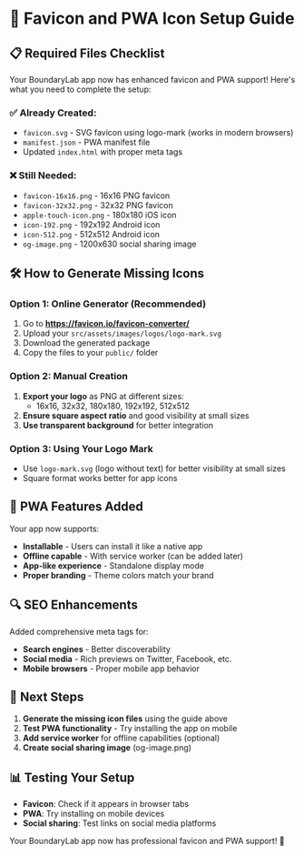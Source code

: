 # 🎨 Favicon and PWA Icon Setup Guide

## 📋 **Required Files Checklist**

Your BoundaryLab app now has enhanced favicon and PWA support! Here's what you need to complete the setup:

### ✅ **Already Created:**
- `favicon.svg` - SVG favicon using logo-mark (works in modern browsers)
- `manifest.json` - PWA manifest file
- Updated `index.html` with proper meta tags

### ❌ **Still Needed:**
- `favicon-16x16.png` - 16x16 PNG favicon
- `favicon-32x32.png` - 32x32 PNG favicon  
- `apple-touch-icon.png` - 180x180 iOS icon
- `icon-192.png` - 192x192 Android icon
- `icon-512.png` - 512x512 Android icon
- `og-image.png` - 1200x630 social sharing image

## 🛠️ **How to Generate Missing Icons**

### Option 1: Online Generator (Recommended)
1. Go to **https://favicon.io/favicon-converter/**
2. Upload your `src/assets/images/logos/logo-mark.svg`
3. Download the generated package
4. Copy the files to your `public/` folder

### Option 2: Manual Creation
1. **Export your logo** as PNG at different sizes:
   - 16x16, 32x32, 180x180, 192x192, 512x512
2. **Ensure square aspect ratio** and good visibility at small sizes
3. **Use transparent background** for better integration

### Option 3: Using Your Logo Mark
- Use `logo-mark.svg` (logo without text) for better visibility at small sizes
- Square format works better for app icons

## 📱 **PWA Features Added**

Your app now supports:
- **Installable** - Users can install it like a native app
- **Offline capable** - With service worker (can be added later)
- **App-like experience** - Standalone display mode
- **Proper branding** - Theme colors match your brand

## 🔍 **SEO Enhancements**

Added comprehensive meta tags for:
- **Search engines** - Better discoverability
- **Social media** - Rich previews on Twitter, Facebook, etc.
- **Mobile browsers** - Proper mobile app behavior

## 🚀 **Next Steps**

1. **Generate the missing icon files** using the guide above
2. **Test PWA functionality** - Try installing the app on mobile
3. **Add service worker** for offline capabilities (optional)
4. **Create social sharing image** (og-image.png)

## 📊 **Testing Your Setup**

- **Favicon**: Check if it appears in browser tabs
- **PWA**: Try installing on mobile devices
- **Social sharing**: Test links on social media platforms

Your BoundaryLab app now has professional favicon and PWA support! 🎉

